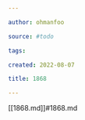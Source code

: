 ```yaml
---

author: ohmanfoo

source: #todo

tags: 

created: 2022-08-07

title: 1868

---
```

[[1868.md]]#1868.md